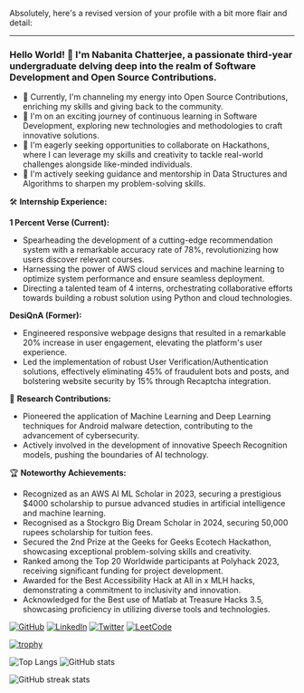 Absolutely, here's a revised version of your profile with a bit more flair and detail:

---

### Hello World! 👋 I'm Nabanita Chatterjee, a passionate third-year undergraduate delving deep into the realm of Software Development and Open Source Contributions.

- 🔭 Currently, I'm channeling my energy into Open Source Contributions, enriching my skills and giving back to the community.
- 🌱 I'm on an exciting journey of continuous learning in Software Development, exploring new technologies and methodologies to craft innovative solutions.
- 👯 I'm eagerly seeking opportunities to collaborate on Hackathons, where I can leverage my skills and creativity to tackle real-world challenges alongside like-minded individuals.
- 🤔 I'm actively seeking guidance and mentorship in Data Structures and Algorithms to sharpen my problem-solving skills.

🛠️ **Internship Experience:**

**1 Percent Verse (Current):**
  - Spearheading the development of a cutting-edge recommendation system with a remarkable accuracy rate of 78%, revolutionizing how users discover relevant courses.
  - Harnessing the power of AWS cloud services and machine learning to optimize system performance and ensure seamless deployment.
  - Directing a talented team of 4 interns, orchestrating collaborative efforts towards building a robust solution using Python and cloud technologies.

**DesiQnA (Former):**
  - Engineered responsive webpage designs that resulted in a remarkable 20% increase in user engagement, elevating the platform's user experience.
  - Led the implementation of robust User Verification/Authentication solutions, effectively eliminating 45% of fraudulent bots and posts, and bolstering website security by 15% through Recaptcha integration.

🧠 **Research Contributions:**
  - Pioneered the application of Machine Learning and Deep Learning techniques for Android malware detection, contributing to the advancement of cybersecurity.
  - Actively involved in the development of innovative Speech Recognition models, pushing the boundaries of AI technology.

🏆 **Noteworthy Achievements:**
  - Recognized as an AWS AI ML Scholar in 2023, securing a prestigious $4000 scholarship to pursue advanced studies in artificial intelligence and machine learning.
  - Recognised as a Stockgro Big Dream Scholar in 2024, securing 50,000 rupees scholarship for tuition fees.
  - Secured the 2nd Prize at the Geeks for Geeks Ecotech Hackathon, showcasing exceptional problem-solving skills and creativity.
  - Ranked among the Top 20 Worldwide participants at Polyhack 2023, receiving significant funding for project development.
  - Awarded for the Best Accessibility Hack at All in x MLH hacks, demonstrating a commitment to inclusivity and innovation.
  - Acknowledged for the Best use of Matlab at Treasure Hacks 3.5, showcasing proficiency in utilizing diverse tools and technologies.

[![GitHub](https://img.shields.io/badge/-GitHub-181717?style=flat&logo=GitHub&logoColor=white)](https://github.com/Nabanita29) [![LinkedIn](https://img.shields.io/badge/-LinkedIn-0077B5?style=flat&logo=LinkedIn&logoColor=white)](https://www.linkedin.com/in/nabanita-chatterjee-9b31a8228/) [![Twitter](https://img.shields.io/badge/-Twitter-1DA1F2?style=flat&logo=Twitter&logoColor=white)](https://twitter.com/Nabanita291002) [![LeetCode](https://img.shields.io/badge/-LeetCode-FFA116?style=flat&logo=LeetCode&logoColor=white)](https://leetcode.com/nabanita29/)

[![trophy](https://github-profile-trophy.vercel.app/?username=Nabanita29&theme=onedark)](https://github.com/ryo-ma/github-profile-trophy)

![Top Langs](https://github-readme-stats.vercel.app/api/top-langs/?username=Nabanita29&layout=compact)
![GitHub stats](https://github-readme-stats.vercel.app/api?username=Nabanita29&show_icons=true)

![GitHub streak stats](https://github-readme-streak-stats.herokuapp.com/?user=Nabanita29)


